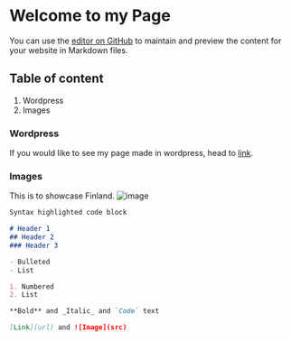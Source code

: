 # Welcome to my Page

You can use the [editor on GitHub](https://github.com/laureliah/laureliah.github.io/edit/master/README.md) to maintain and preview the content for your website in Markdown files.

## Table of content

1. Wordpress
2. Images

### Wordpress

If you would like to see my page made in wordpress, head to [link](aiesec.ie).

### Images

This is to showcase Finland.
![image](http://aiesec.ie/wp-content/uploads/2017/02/dock-1365387_1920-300x200.jpg)


```markdown
Syntax highlighted code block

# Header 1
## Header 2
### Header 3

- Bulleted
- List

1. Numbered
2. List

**Bold** and _Italic_ and `Code` text

[Link](url) and ![Image](src)
```
